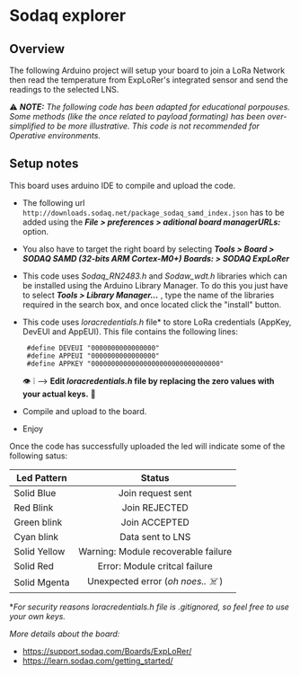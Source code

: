 # Sodaq explorer

## Overview

The following Arduino project will setup your board to join a LoRa Network then read the temperature from ExpLoRer's integrated sensor and send the readings to the selected LNS. 

:warning: _**NOTE:** The following code has been adapted for educational porpouses. Some methods (like the once related to payload formating) has been over-simplified to be more illustrative. This code is not recommended for Operative environments._

## Setup notes

This board uses arduino IDE to compile and upload the code. 

- The following url `http://downloads.sodaq.net/package_sodaq_samd_index.json` has to be added using the  _**File > preferences > aditional board managerURLs:**_ option. 

- You also have to target the right board by selecting  _**Tools > Board > SODAQ SAMD (32-bits ARM Cortex-M0+) Boards: > SODAQ ExpLoRer**_ 

- This code uses _Sodaq_RN2483.h_ and _Sodaw_wdt.h_ libraries which can be installed using the Arduino Library Manager. To do this you just have to select _**Tools > Library Manager...**_ , type the name of the libraries required in the search box, and once located click the "install" button.

- This code uses _loracredentials.h_ file* to store LoRa credentials (AppKey, DevEUI and AppEUI). This file contains the following lines: 

    ```
     #define DEVEUI "0000000000000000"
     #define APPEUI "0000000000000000"
     #define APPKEY "00000000000000000000000000000000"
    ```
  :eye: :grey_exclamation: --> **Edit _loracredentials.h_ file by replacing the zero values with your actual keys.** :key:  

- Compile and upload to the board.

- Enjoy 

Once the code has successfully uploaded the led will indicate some of the following satus:

| Led Pattern   |   Status                                  |
| ------------- |:-----------------------------------------:|
| Solid Blue    | Join request sent                         | 
| Red Blink     | Join REJECTED                             |
| Green blink   | Join ACCEPTED                             |
| Cyan  blink   | Data sent to LNS                          |
| Solid Yellow  | Warning: Module recoverable failure       |
| Solid Red     | Error: Module critcal failure             |
| Solid Mgenta  | Unexpected error (_oh noes.. :skull_and_crossbones:_ )       |

*_For security reasons _loracredentials.h_ file is _.gitignored_, so feel free to use your own keys._

_More details about the board:_

- https://support.sodaq.com/Boards/ExpLoRer/
- https://learn.sodaq.com/getting_started/
